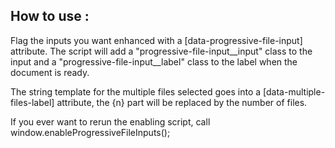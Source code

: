 ## How to use :

Flag the inputs you want enhanced with a [data-progressive-file-input] attribute.
The script will add a "progressive-file-input__input" class to the input and a "progressive-file-input__label" class to the label when the document is ready.

The string template for the multiple files selected goes into a [data-multiple-files-label] attribute,
the {n} part will be replaced by the number of files.

If you ever want to rerun the enabling script, call window.enableProgressiveFileInputs();